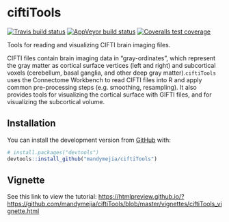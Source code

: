 
<!-- README.md is generated from README.Rmd. Please edit that file -->

# ciftiTools

<!-- badges: start -->

[![Travis build
status](https://travis-ci.com/mandymejia/ciftiTools.svg?branch=master)](https://travis-ci.com/mandymejia/ciftiTools)
[![AppVeyor build
status](https://ci.appveyor.com/api/projects/status/github/mandymejia/ciftiTools?branch=master&svg=true)](https://ci.appveyor.com/project/mandymejia/ciftiTools)
[![Coveralls test
coverage](https://coveralls.io/repos/github/mandymejia/ciftiTools/badge.svg)](https://coveralls.io/github/mandymejia/ciftiTools)
<!-- badges: end -->

Tools for reading and visualizing CIFTI brain imaging files.

CIFTI files contain brain imaging data in “gray-ordinates”, which
represent the gray matter as cortical surface vertices (left and right)
and subcortical voxels (cerebellum, basal ganglia, and other deep gray
matter).`ciftiTools` uses the Connectome Workbench to read CIFTI files
into R and apply common pre-processing steps (e.g. smoothing,
resampling). It also provides tools for visualizing the cortical surface
with GIFTI files, and for visualizing the subcortical volume.

## Installation

You can install the development version from
[GitHub](https://github.com/) with:

``` r
# install.packages("devtools")
devtools::install_github("mandymejia/ciftiTools")
```

## Vignette

See this link to view the tutorial:
<https://htmlpreview.github.io/?https://github.com/mandymejia/ciftiTools/blob/master/vignettes/ciftiTools_vignette.html>
